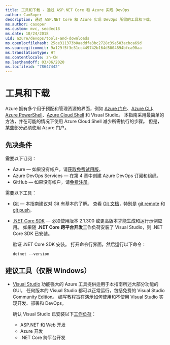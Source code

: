 ```yaml
---
title: 工具和下载 - 通过 ASP.NET Core 和 Azure 实现 DevOps
author: CamSoper
description: 通过 ASP.NET Core 和 Azure 实现 DevOps 所需的工具和下载。
ms.author: casoper
ms.custom: mvc, seodec18
ms.date: 10/24/2018
uid: azure/devops/tools-and-downloads
ms.openlocfilehash: 25ce311373b0aaddfa3bc2728c39e503acbca69d
ms.sourcegitcommit: 9a129f5f3e31cc449742b164d5004894bfca90aa
ms.translationtype: HT
ms.contentlocale: zh-CN
ms.lasthandoff: 03/06/2020
ms.locfileid: "78647442"
---
```

# <a name="tools-and-downloads"></a>工具和下载

Azure 拥有多个用于预配和管理资源的界面，例如 [Azure 门户](https://portal.azure.com)、[Azure CLI](/cli/azure/)、[Azure PowerShell](/powershell/azure/overview)、[Azure Cloud Shell](https://shell.azure.com/bash) 和 Visual Studio。 本指南采用最简单的方法，并在可能的情况下使用 Azure Cloud Shell 减少所需执行的步骤。 但是，某些部分必须使用 Azure 门户。

## <a name="prerequisites"></a>先决条件

需要以下订阅：

* Azure &mdash; 如果没有帐户，请[获取免费试用版](https://azure.microsoft.com/free/)。
* Azure DevOps Services &mdash; 在第 4 章中创建 Azure DevOps 订阅和组织。
* GitHub &mdash; 如果没有帐户，请[免费注册](https://github.com/join)。

需要以下工具：

* [Git](https://git-scm.com/downloads) &mdash; 本指南建议对 Git 有基本的了解。 查看 [Git 文档](https://git-scm.com/doc)，特别是 [git remote](https://git-scm.com/docs/git-remote) 和 [git push](https://git-scm.com/docs/git-push)。
* [.NET Core SDK](https://www.microsoft.com/net/download/) &mdash; 必须使用版本 2.1.300 或更高版本才能生成和运行示例应用。 如果随 **.NET Core 跨平台开发**工作负荷安装了 Visual Studio，则 .NET Core SDK 已安装。

    验证 .NET Core SDK 安装。 打开命令行界面，然后运行以下命令：

    ```dotnetcli
    dotnet --version
    ```

## <a name="recommended-tools-windows-only"></a>建议工具（仅限 Windows）

* [Visual Studio](https://visualstudio.microsoft.com) 功能强大的 Azure 工具提供适用于本指南所述大部分功能的 GUI。 任何版本的 Visual Studio 都可以正常运行，包括免费的 Visual Studio Community Edition。 编写教程旨在演示如何使用和不使用 Visual Studio 实现开发、部署和 DevOps。

  确认 Visual Studio 已安装以下[工作负荷](/visualstudio/install/modify-visual-studio)：

  * ASP.NET 和 Web 开发
  * Azure 开发
  * .NET Core 跨平台开发

